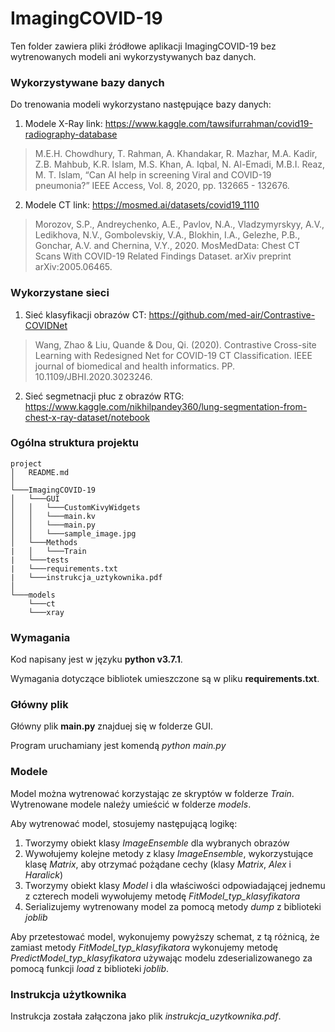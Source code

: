 # ImagingCOVID-19

Ten folder zawiera pliki źródłowe aplikacji ImagingCOVID-19 bez wytrenowanych modeli ani wykorzystywanych baz danych.

### Wykorzystywane bazy danych 

Do trenowania modeli wykorzystano następujące bazy danych:

1. Modele X-Ray link: https://www.kaggle.com/tawsifurrahman/covid19-radiography-database
> M.E.H. Chowdhury, T. Rahman, A. Khandakar, R. Mazhar, M.A. Kadir, Z.B. Mahbub, K.R. Islam, M.S. Khan, A. Iqbal, N. Al-Emadi, M.B.I. Reaz, M. T. Islam, “Can AI help in screening Viral and COVID-19 pneumonia?” IEEE Access, Vol. 8, 2020, pp. 132665 - 132676.

2. Modele CT link: https://mosmed.ai/datasets/covid19_1110
> Morozov, S.P., Andreychenko, A.E., Pavlov, N.A., Vladzymyrskyy, A.V., Ledikhova, N.V., Gombolevskiy, V.A., Blokhin, I.A.,
Gelezhe, P.B., Gonchar, A.V. and Chernina, V.Y., 2020. MosMedData: Chest CT Scans With COVID-19 Related Findings
Dataset. arXiv preprint arXiv:2005.06465.

### Wykorzystane sieci

1. Sieć klasyfikacji obrazów CT: https://github.com/med-air/Contrastive-COVIDNet
> Wang, Zhao & Liu, Quande & Dou, Qi. (2020). Contrastive Cross-site Learning with Redesigned Net for COVID-19 CT Classification. IEEE journal of biomedical and health informatics. PP. 10.1109/JBHI.2020.3023246. 
2. Sieć segmetnacji płuc z obrazów RTG: https://www.kaggle.com/nikhilpandey360/lung-segmentation-from-chest-x-ray-dataset/notebook

### Ogólna struktura projektu

```
project
│   README.md 
│
└───ImagingCOVID-19
│   └───GUI  
│   │   └───CustomKivyWidgets
│   │   └───main.kv
│   │   └───main.py
│   │   └───sample_image.jpg
│   └───Methods
|   │   └───Train
|   └───tests
|   └───requirements.txt
|   └───instrukcja_uztykownika.pdf
│   
└───models
    └───ct
    └───xray
```

### Wymagania 

Kod napisany jest w języku **python v3.7.1**.

Wymagania dotyczące bibliotek umieszczone są w pliku **requirements.txt**.

### Główny plik

Główny plik **main.py** znajduej się w folderze GUI. 

Program uruchamiany jest komendą *python main.py*

### Modele

Model można wytrenować korzystając ze skryptów w folderze *Train*. Wytrenowane modele należy umieścić w folderze *models*.

Aby wytrenować model, stosujemy następującą logikę:

1. Tworzymy obiekt klasy *ImageEnsemble* dla wybranych obrazów
2. Wywołujemy kolejne metody z klasy *ImageEnsemble*, wykorzystujące klasę *Matrix*, aby otrzymać pożądane cechy (klasy *Matrix*, *Alex* i *Haralick*)
3. Tworzymy obiekt klasy *Model* i dla właściwości odpowiadającej jednemu z czterech modeli wywołujemy metodę *FitModel_typ_klasyfikatora*
4. Serializujemy wytrenowany model za pomocą metody *dump* z biblioteki *joblib*

Aby przetestować model, wykonujemy powyższy schemat, z tą różnicą, że zamiast metody *FitModel_typ_klasyfikatora* wykonujemy metodę *PredictModel_typ_klasyfikatora* używając modelu zdeserializowanego za pomocą funkcji *load* z biblioteki *joblib*.

### Instrukcja użytkownika

Instrukcja została załączona jako plik *instrukcja_uzytkownika.pdf*.
